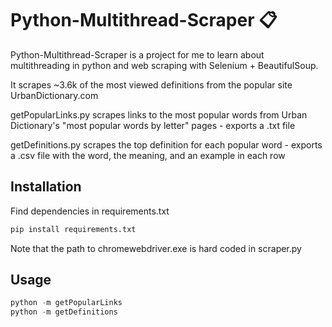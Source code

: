 # Python-Multithread-Scraper 📋
Python-Multithread-Scraper is a project for me to learn about multithreading in python and web scraping with Selenium + BeautifulSoup.

It scrapes ~3.6k of the most viewed definitions from the popular site UrbanDictionary.com

getPopularLinks.py scrapes links to the most popular words from Urban Dictionary's "most popular words by letter" pages - exports a .txt file

getDefinitions.py scrapes the top definition for each popular word - exports a .csv file with the word, the meaning, and an example in each row

## Installation
Find dependencies in requirements.txt

```bash
pip install requirements.txt
```

Note that the path to chromewebdriver.exe is hard coded in scraper.py

## Usage

```python
python -m getPopularLinks
python -m getDefinitions
```
